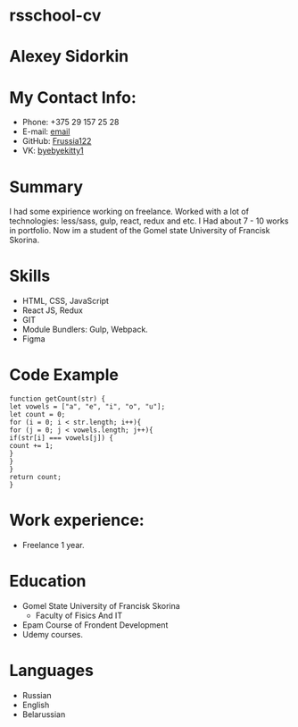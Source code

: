# rsschool-cv
# Alexey Sidorkin
# My Contact Info:
*  Phone: +375 29 157 25 28
*  E-mail: [email](amidgard@list.ru)
*  GitHub: [Frussia122](https://github.com/Frussia122)
*  VK: [byebyekitty1](https://vk.com/byebyekitty1)
# Summary
I had some expirience working on freelance. Worked with a lot of technologies: less/sass, gulp, react, redux and etc. I Had about 7 - 10 works in portfolio. Now im a student of the Gomel state University of Francisk Skorina.
# Skills
* HTML, CSS, JavaScript
* React JS, Redux
* GIT
* Module Bundlers: Gulp, Webpack.
* Figma
# Code Example
```
function getCount(str) {
let vowels = ["a", "e", "i", "o", "u"];
let count = 0;
for (i = 0; i < str.length; i++){
for (j = 0; j < vowels.length; j++){
if(str[i] === vowels[j]) {
count += 1;
}
}
}
return count;
}
```
# Work experience:
* Freelance 1 year. 

# Education
* Gomel State University of Francisk Skorina
    + Faculty of Fisics And IT
* Epam Course of Frondent Development
* Udemy courses. 
# Languages
* Russian
* English
* Belarussian

